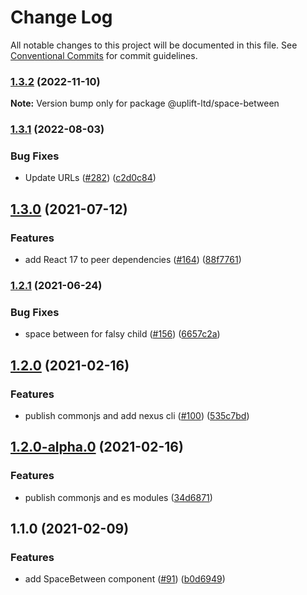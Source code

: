 # Change Log

All notable changes to this project will be documented in this file.
See [Conventional Commits](https://conventionalcommits.org) for commit guidelines.

### [1.3.2](https://github.com/uplift-ltd/nexus/compare/@uplift-ltd/space-between@1.3.1...@uplift-ltd/space-between@1.3.2) (2022-11-10)

**Note:** Version bump only for package @uplift-ltd/space-between





### [1.3.1](https://github.com/uplift-ltd/nexus/compare/@uplift-ltd/space-between@1.3.0...@uplift-ltd/space-between@1.3.1) (2022-08-03)


### Bug Fixes

* Update URLs ([#282](https://github.com/uplift-ltd/nexus/issues/282)) ([c2d0c84](https://github.com/uplift-ltd/nexus/commit/c2d0c843c8eb18c4a9ae360ee2d840f5be388fac))



## [1.3.0](https://github.com/uplift-ltd/nexus/compare/@uplift-ltd/space-between@1.2.1...@uplift-ltd/space-between@1.3.0) (2021-07-12)


### Features

* add React 17 to peer dependencies ([#164](https://github.com/uplift-ltd/nexus/issues/164)) ([88f7761](https://github.com/uplift-ltd/nexus/commit/88f77615dfab14127dfdf76f665ee73c3195bcb4))



### [1.2.1](https://github.com/uplift-ltd/nexus/compare/@uplift-ltd/space-between@1.2.0...@uplift-ltd/space-between@1.2.1) (2021-06-24)


### Bug Fixes

* space between for falsy child ([#156](https://github.com/uplift-ltd/nexus/issues/156)) ([6657c2a](https://github.com/uplift-ltd/nexus/commit/6657c2ad8dd94af25d56f4107e49517c315738bc))



## [1.2.0](https://github.com/uplift-ltd/nexus/compare/@uplift-ltd/space-between@1.1.0...@uplift-ltd/space-between@1.2.0) (2021-02-16)


### Features

* publish commonjs and add nexus cli ([#100](https://github.com/uplift-ltd/nexus/issues/100)) ([535c7bd](https://github.com/uplift-ltd/nexus/commit/535c7bd0ad8224b9dde814f18f9d5082366061e1))



## [1.2.0-alpha.0](https://github.com/uplift-ltd/nexus/compare/@uplift-ltd/space-between@1.1.0...@uplift-ltd/space-between@1.2.0-alpha.0) (2021-02-16)


### Features

* publish commonjs and es modules ([34d6871](https://github.com/uplift-ltd/nexus/commit/34d6871f720efebf2d48773ae1e17c8dc6fd652d))



## 1.1.0 (2021-02-09)


### Features

* add SpaceBetween component ([#91](https://github.com/uplift-ltd/nexus/issues/91)) ([b0d6949](https://github.com/uplift-ltd/nexus/commit/b0d6949cd1915c037a5b785b38961bc22b86c9fa))
